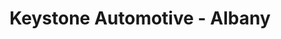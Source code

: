 ---
title: "Keystone Automotive - Albany"
url: /colonie/keystone-automotive-albany/
shop: car parts
---
